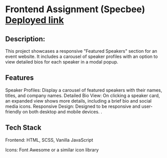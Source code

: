 # Frontend Assignment (Specbee) [Deployed link](https://harmonious-gelato-38902a.netlify.app/)



## Description:

This project showcases a responsive "Featured Speakers" section for an event website. It includes a carousel of speaker profiles with an option to view detailed bios for each speaker in a modal popup.

## Features
Speaker Profiles: Display a carousel of featured speakers with their names, titles, and company names.
Detailed Bio View: On clicking a speaker card, an expanded view shows more details, including a brief bio and social media icons.
Responsive Design: Designed to be responsive and user-friendly on both desktop and mobile devices.
.

## Tech Stack
Frontend: HTML, SCSS, Vanilla JavaScript

Icons: Font Awesome or a similar icon library













